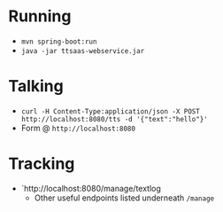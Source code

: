 # Running
* `mvn spring-boot:run`
* `java -jar ttsaas-webservice.jar`

# Talking
* `curl -H Content-Type:application/json -X POST http://localhost:8080/tts -d '{"text":"hello"}'`
* Form @ `http://localhost:8080`

# Tracking
* `http://localhost:8080/manage/textlog
  * Other useful endpoints listed underneath `/manage`
